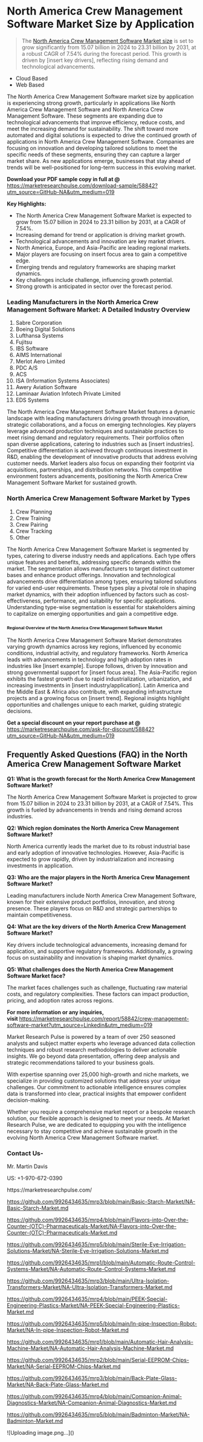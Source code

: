 <h1>North America Crew Management Software Market&nbsp;Size by Application</h1><blockquote><p>The <a href="https://marketresearchpulse.com/download-sample/58842?utm_source=GitHub-NA&amp;utm_medium=019">North America Crew Management Software Market size</a> is set to grow significantly from 15.07 billion in 2024 to 23.31 billion by 2031, at a robust CAGR of 7.54% during the forecast period. This growth is driven by [insert key drivers], reflecting rising demand and technological advancements.</p></blockquote><ul><li>Cloud Based<li> Web Based</li></ul><p>The North America Crew Management Software market size by application is experiencing strong growth, particularly in applications like North America Crew Management Software and North America Crew Management Software. These segments are expanding due to technological advancements that improve efficiency, reduce costs, and meet the increasing demand for sustainability. The shift toward more automated and digital solutions is expected to drive the continued growth of applications in North America Crew Management Software. Companies are focusing on innovation and developing tailored solutions to meet the specific needs of these segments, ensuring they can capture a larger market share. As new applications emerge, businesses that stay ahead of trends will be well-positioned for long-term success in this evolving market.</p><p><strong>Download your PDF sample copy in full at @ </strong><a href="https://marketresearchpulse.com/download-sample/58842?utm_source=GitHub-NA&amp;utm_medium=019">https://marketresearchpulse.com/download-sample/58842?utm_source=GitHub-NA&amp;utm_medium=019</a></p><p><strong>Key Highlights: </strong></p><ul><li>The North America Crew Management Software Market is expected to grow from 15.07 billion in 2024 to 23.31 billion by 2031, at a CAGR of 7.54%.</li><li>Increasing demand for trend or application is driving market growth.</li><li>Technological advancements and innovation are key market drivers.</li><li>North America, Europe, and Asia-Pacific are leading regional markets.</li><li>Major players are focusing on insert focus area to gain a competitive edge.</li><li>Emerging trends and regulatory frameworks are shaping market dynamics.</li><li>Key challenges include challenge, influencing growth potential.</li><li>Strong growth is anticipated in sector over the forecast period.</li></ul><h3>Leading Manufacturers in the North America Crew Management Software Market: A Detailed Industry Overview</h3><ol><li>Sabre Corporation</li><li>Boeing Digital Solutions</li><li>Lufthansa Systems</li><li>Fujitsu</li><li>IBS Software</li><li>AIMS International</li><li>Merlot Aero Limited</li><li>PDC A/S</li><li>ACS</li><li>ISA (Information Systems Associates)</li><li>Awery Aviation Software</li><li>Laminaar Aviation Infotech Private Limited</li><li>EDS Systems</li></ol><div class="flex max-w-full flex-col flex-grow"><div class="min-h-8 text-message flex w-full flex-col items-end gap-2 whitespace-normal break-words [.text-message+&amp;]:mt-5" dir="auto" data-message-author-role="assistant" data-message-id="fd8432e4-4910-450d-b182-61b7bfb0a01f" data-message-model-slug="gpt-4o"><div class="flex w-full flex-col gap-1 empty:hidden first:pt-[3px]"><div class="markdown prose w-full break-words dark:prose-invert light"><p>The North America Crew Management Software Market features a dynamic landscape with leading manufacturers driving growth through innovation, strategic collaborations, and a focus on emerging technologies. Key players leverage advanced production techniques and sustainable practices to meet rising demand and regulatory requirements. Their portfolios often span diverse applications, catering to industries such as [insert industries]. Competitive differentiation is achieved through continuous investment in R&amp;D, enabling the development of innovative products that address evolving customer needs. Market leaders also focus on expanding their footprint via acquisitions, partnerships, and distribution networks. This competitive environment fosters advancements, positioning the North America Crew Management Software Market for sustained growth.</p></div></div></div></div><h3>North America Crew Management Software Market by Types</h3><ol><li>Crew Planning<li> Crew Training<li> Crew Pairing<li> Crew Tracking<li> Other</li></ol><div class="flex max-w-full flex-col flex-grow"><div class="min-h-8 text-message flex w-full flex-col items-end gap-2 whitespace-normal break-words [.text-message+&amp;]:mt-5" dir="auto" data-message-author-role="assistant" data-message-id="084470be-0bb7-4664-bddf-5156b4f41249" data-message-model-slug="gpt-4o-mini"><div class="flex w-full flex-col gap-1 empty:hidden first:pt-[3px]"><div class="markdown prose w-full break-words dark:prose-invert light"><p>The North America Crew Management Software Market is segmented by types, catering to diverse industry needs and applications. Each type offers unique features and benefits, addressing specific demands within the market. The segmentation allows manufacturers to target distinct customer bases and enhance product offerings. Innovation and technological advancements drive differentiation among types, ensuring tailored solutions for varied end-user requirements. These types play a pivotal role in shaping market dynamics, with their adoption influenced by factors such as cost-effectiveness, performance, and suitability for specific applications. Understanding type-wise segmentation is essential for stakeholders aiming to capitalize on emerging opportunities and gain a competitive edge.</p></div></div></div></div><h3><span style="font-size: 11px;">Regional Overview of the North America Crew Management Software Market</span></h3><div class="flex max-w-full flex-col flex-grow"><div class="min-h-8 text-message flex w-full flex-col items-end gap-2 whitespace-normal break-words [.text-message+&amp;]:mt-5" dir="auto" data-message-author-role="assistant" data-message-id="e9038762-ce64-4e30-91c9-9bd413514231" data-message-model-slug="gpt-4o-mini"><div class="flex w-full flex-col gap-1 empty:hidden first:pt-[3px]"><div class="markdown prose w-full break-words dark:prose-invert light"><p>The North America Crew Management Software Market demonstrates varying growth dynamics across key regions, influenced by economic conditions, industrial activity, and regulatory frameworks. North America leads with advancements in technology and high adoption rates in industries like [insert example]. Europe follows, driven by innovation and strong governmental support for [insert focus area]. The Asia-Pacific region exhibits the fastest growth due to rapid industrialization, urbanization, and increasing investments in [insert industry/application]. Latin America and the Middle East &amp; Africa also contribute, with expanding infrastructure projects and a growing focus on [insert trend]. Regional insights highlight opportunities and challenges unique to each market, guiding strategic decisions.</p></div></div></div></div><p><strong>Get a special discount on your report purchase at @ </strong><a href="https://marketresearchpulse.com/ask-for-discount/58842?utm_source=GitHub-NA&amp;utm_medium=019">https://marketresearchpulse.com/ask-for-discount/58842?utm_source=GitHub-NA&amp;utm_medium=019</a></p><h2>Frequently Asked Questions (FAQ) in the North America Crew Management Software Market</h2><p><strong>Q1: What is the growth forecast for the North America Crew Management Software Market?</strong></p><p>The North America Crew Management Software Market is projected to grow from 15.07 billion in 2024 to 23.31 billion by 2031, at a CAGR of 7.54%. This growth is fueled by advancements in trends and rising demand across industries.</p><p><strong>Q2: Which region dominates the North America Crew Management Software Market?</strong></p><p>North America currently leads the market due to its robust industrial base and early adoption of innovative technologies. However, Asia-Pacific is expected to grow rapidly, driven by industrialization and increasing investments in application.</p><p><strong>Q3: Who are the major players in the North America Crew Management Software Market?</strong></p><p>Leading manufacturers include North America Crew Management Software, known for their extensive product portfolios, innovation, and strong presence. These players focus on R&amp;D and strategic partnerships to maintain competitiveness.</p><p><strong>Q4: What are the key drivers of the North America Crew Management Software Market?</strong></p><p>Key drivers include technological advancements, increasing demand for application, and supportive regulatory frameworks. Additionally, a growing focus on sustainability and innovation is shaping market dynamics.</p><p><strong>Q5: What challenges does the North America Crew Management Software Market face?</strong></p><p>The market faces challenges such as challenge, fluctuating raw material costs, and regulatory complexities. These factors can impact production, pricing, and adoption rates across regions.</p><p><strong>For more information or any inquiries, visit&nbsp;</strong><a href="https://marketresearchpulse.com/report/58842/crew-management-software-market?utm_source=Linkedin&utm_medium=019">https://marketresearchpulse.com/report/58842/crew-management-software-market?utm_source=Linkedin&utm_medium=019</a></p><p>Market Research Pulse is powered by a team of over 250 seasoned analysts and subject matter experts who leverage advanced data collection techniques and robust research methodologies to deliver actionable insights. We go beyond data presentation, offering deep analysis and strategic recommendations tailored to your business goals.</p><p>With expertise spanning over 25,000 high-growth and niche markets, we specialize in providing customized solutions that address your unique challenges. Our commitment to actionable intelligence ensures complex data is transformed into clear, practical insights that empower confident decision-making.</p><p>Whether you require a comprehensive market report or a bespoke research solution, our flexible approach is designed to meet your needs. At Market Research Pulse, we are dedicated to equipping you with the intelligence necessary to stay competitive and achieve sustainable growth in the evolving North America Crew Management Software market.</p><h3><strong>Contact Us-</strong></h3><p>Mr. Martin Davis</p><p>US: +1-970-672-0390</p><p>https://marketresearchpulse.com/</p><p><a href="https://github.com/9926434635/mrp3/blob/main/Basic-Starch-Market/NA-Basic-Starch-Market.md">https://github.com/9926434635/mrp3/blob/main/Basic-Starch-Market/NA-Basic-Starch-Market.md</a></p><p><a href="https://github.com/9926434635/mrp4/blob/main/Flavors-into-Over-the-Counter-(OTC)-Pharmaceuticals-Market/NA-Flavors-into-Over-the-Counter-(OTC)-Pharmaceuticals-Market.md">https://github.com/9926434635/mrp4/blob/main/Flavors-into-Over-the-Counter-(OTC)-Pharmaceuticals-Market/NA-Flavors-into-Over-the-Counter-(OTC)-Pharmaceuticals-Market.md</a></p><p><a href="https://github.com/9926434635/mrp5/blob/main/Sterile-Eye-Irrigation-Solutions-Market/NA-Sterile-Eye-Irrigation-Solutions-Market.md">https://github.com/9926434635/mrp5/blob/main/Sterile-Eye-Irrigation-Solutions-Market/NA-Sterile-Eye-Irrigation-Solutions-Market.md</a></p><p><a href="https://github.com/9926434635/mrp1/blob/main/Automatic-Route-Control-Systems-Market/NA-Automatic-Route-Control-Systems-Market.md">https://github.com/9926434635/mrp1/blob/main/Automatic-Route-Control-Systems-Market/NA-Automatic-Route-Control-Systems-Market.md</a></p><p><a href="https://github.com/9926434635/mrp3/blob/main/Ultra-Isolation-Transformers-Market/NA-Ultra-Isolation-Transformers-Market.md">https://github.com/9926434635/mrp3/blob/main/Ultra-Isolation-Transformers-Market/NA-Ultra-Isolation-Transformers-Market.md</a></p><p><a href="https://github.com/9926434635/mrp4/blob/main/PEEK-Special-Engineering-Plastics-Market/NA-PEEK-Special-Engineering-Plastics-Market.md">https://github.com/9926434635/mrp4/blob/main/PEEK-Special-Engineering-Plastics-Market/NA-PEEK-Special-Engineering-Plastics-Market.md</a></p><p><a href="https://github.com/9926434635/mrp5/blob/main/In-pipe-Inspection-Robot-Market/NA-In-pipe-Inspection-Robot-Market.md">https://github.com/9926434635/mrp5/blob/main/In-pipe-Inspection-Robot-Market/NA-In-pipe-Inspection-Robot-Market.md</a></p><p><a href="https://github.com/9926434635/mrp1/blob/main/Automatic-Hair-Analysis-Machine-Market/NA-Automatic-Hair-Analysis-Machine-Market.md">https://github.com/9926434635/mrp1/blob/main/Automatic-Hair-Analysis-Machine-Market/NA-Automatic-Hair-Analysis-Machine-Market.md</a></p><p><a href="https://github.com/9926434635/mrp2/blob/main/Serial-EEPROM-Chips-Market/NA-Serial-EEPROM-Chips-Market.md">https://github.com/9926434635/mrp2/blob/main/Serial-EEPROM-Chips-Market/NA-Serial-EEPROM-Chips-Market.md</a></p><p><a href="https://github.com/9926434635/mrp3/blob/main/Back-Plate-Glass-Market/NA-Back-Plate-Glass-Market.md">https://github.com/9926434635/mrp3/blob/main/Back-Plate-Glass-Market/NA-Back-Plate-Glass-Market.md</a></p><p><a href="https://github.com/9926434635/mrp4/blob/main/Companion-Animal-Diagnostics-Market/NA-Companion-Animal-Diagnostics-Market.md">https://github.com/9926434635/mrp4/blob/main/Companion-Animal-Diagnostics-Market/NA-Companion-Animal-Diagnostics-Market.md</a></p><p><a href="https://github.com/9926434635/mrp5/blob/main/Badminton-Market/NA-Badminton-Market.md">https://github.com/9926434635/mrp5/blob/main/Badminton-Market/NA-Badminton-Market.md</a></p>
![Uploading image.png…]()
